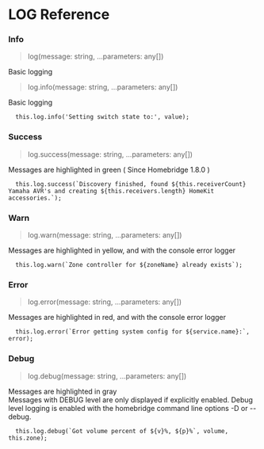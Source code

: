 # LOG Reference

### Info

> log(message: string, ...parameters: any[])

Basic logging 

> log.info(message: string, ...parameters: any[])

Basic logging

```
  this.log.info('Setting switch state to:', value);
```

### Success

> log.success(message: string, ...parameters: any[])

Messages are highlighted in green
( Since Homebridge 1.8.0 )

```
  this.log.success(`Discovery finished, found ${this.receiverCount} Yamaha AVR's and creating ${this.receivers.length} HomeKit accessories.`);
```

### Warn

> log.warn(message: string, ...parameters: any[])

Messages are highlighted in yellow, and with the console error logger

```
  this.log.warn(`Zone controller for ${zoneName} already exists`);
```

### Error

> log.error(message: string, ...parameters: any[])

Messages are highlighted in red, and with the console error logger

```
  this.log.error(`Error getting system config for ${service.name}:`, error);
```

### Debug

> log.debug(message: string, ...parameters: any[])

Messages are highlighted in gray<br>
Messages with DEBUG level are only displayed if explicitly enabled. Debug level logging is enabled with the homebridge command line options -D or --debug.

```
  this.log.debug(`Got volume percent of ${v}%, ${p}%`, volume, this.zone);
```